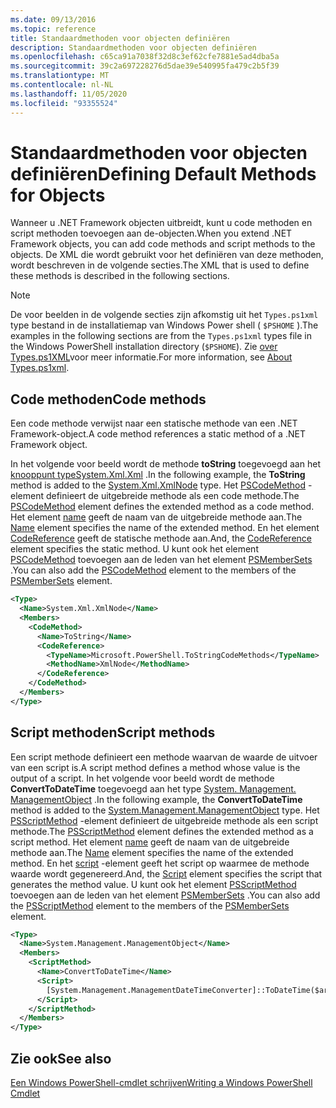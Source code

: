 ```yaml
---
ms.date: 09/13/2016
ms.topic: reference
title: Standaardmethoden voor objecten definiëren
description: Standaardmethoden voor objecten definiëren
ms.openlocfilehash: c65ca91a7038f32d8c3ef62cfe7881e5ad4dba5a
ms.sourcegitcommit: 39c2a697228276d5dae39e540995fa479c2b5f39
ms.translationtype: MT
ms.contentlocale: nl-NL
ms.lasthandoff: 11/05/2020
ms.locfileid: "93355524"
---
```

# <a name="defining-default-methods-for-objects"></a><span data-ttu-id="44b7d-103">Standaardmethoden voor objecten definiëren</span><span class="sxs-lookup"><span data-stu-id="44b7d-103">Defining Default Methods for Objects</span></span>

<span data-ttu-id="44b7d-104">Wanneer u .NET Framework objecten uitbreidt, kunt u code methoden en script methoden toevoegen aan de-objecten.</span><span class="sxs-lookup"><span data-stu-id="44b7d-104">When you extend .NET Framework objects, you can add code methods and script methods to the objects.</span></span>
<span data-ttu-id="44b7d-105">De XML die wordt gebruikt voor het definiëren van deze methoden, wordt beschreven in de volgende secties.</span><span class="sxs-lookup"><span data-stu-id="44b7d-105">The XML that is used to define these methods is described in the following sections.</span></span>

> [!NOTE]
> <span data-ttu-id="44b7d-106">De voor beelden in de volgende secties zijn afkomstig uit het `Types.ps1xml` type bestand in de installatiemap van Windows Power shell ( `$PSHOME` ).</span><span class="sxs-lookup"><span data-stu-id="44b7d-106">The examples in the following sections are from the `Types.ps1xml` types file in the Windows PowerShell installation directory (`$PSHOME`).</span></span> <span data-ttu-id="44b7d-107">Zie [over Types.ps1XML](/powershell/module/microsoft.powershell.core/about/about_types.ps1xml)voor meer informatie.</span><span class="sxs-lookup"><span data-stu-id="44b7d-107">For more information, see [About Types.ps1xml](/powershell/module/microsoft.powershell.core/about/about_types.ps1xml).</span></span>

## <a name="code-methods"></a><span data-ttu-id="44b7d-108">Code methoden</span><span class="sxs-lookup"><span data-stu-id="44b7d-108">Code methods</span></span>

<span data-ttu-id="44b7d-109">Een code methode verwijst naar een statische methode van een .NET Framework-object.</span><span class="sxs-lookup"><span data-stu-id="44b7d-109">A code method references a static method of a .NET Framework object.</span></span>

<span data-ttu-id="44b7d-110">In het volgende voor beeld wordt de methode **toString** toegevoegd aan het [ knooppunt typeSystem.Xml.Xml](/dotnet/api/System.Xml.XmlNode) .</span><span class="sxs-lookup"><span data-stu-id="44b7d-110">In the following example, the **ToString** method is added to the [System.Xml.XmlNode](/dotnet/api/System.Xml.XmlNode) type.</span></span> <span data-ttu-id="44b7d-111">Het [PSCodeMethod](/dotnet/api/system.management.automation.pscodemethod) -element definieert de uitgebreide methode als een code methode.</span><span class="sxs-lookup"><span data-stu-id="44b7d-111">The [PSCodeMethod](/dotnet/api/system.management.automation.pscodemethod) element defines the extended method as a code method.</span></span> <span data-ttu-id="44b7d-112">Het element [name](/dotnet/api/system.management.automation.psmemberinfo.name#System_Management_Automation_PSMemberInfo_Name) geeft de naam van de uitgebreide methode aan.</span><span class="sxs-lookup"><span data-stu-id="44b7d-112">The [Name](/dotnet/api/system.management.automation.psmemberinfo.name#System_Management_Automation_PSMemberInfo_Name) element specifies the name of the extended method.</span></span> <span data-ttu-id="44b7d-113">En het element [CodeReference](/dotnet/api/system.management.automation.pscodemethod.codereference#System_Management_Automation_PSCodeMethod_CodeReference) geeft de statische methode aan.</span><span class="sxs-lookup"><span data-stu-id="44b7d-113">And, the [CodeReference](/dotnet/api/system.management.automation.pscodemethod.codereference#System_Management_Automation_PSCodeMethod_CodeReference) element specifies the static method.</span></span> <span data-ttu-id="44b7d-114">U kunt ook het element [PSCodeMethod](/dotnet/api/system.management.automation.pscodemethod) toevoegen aan de leden van het element [PSMemberSets](/dotnet/api/system.management.automation.psmemberset) .</span><span class="sxs-lookup"><span data-stu-id="44b7d-114">You can also add the [PSCodeMethod](/dotnet/api/system.management.automation.pscodemethod) element to the members of the [PSMemberSets](/dotnet/api/system.management.automation.psmemberset) element.</span></span>

```xml
<Type>
  <Name>System.Xml.XmlNode</Name>
  <Members>
    <CodeMethod>
      <Name>ToString</Name>
      <CodeReference>
        <TypeName>Microsoft.PowerShell.ToStringCodeMethods</TypeName>
        <MethodName>XmlNode</MethodName>
      </CodeReference>
    </CodeMethod>
  </Members>
</Type>
```

## <a name="script-methods"></a><span data-ttu-id="44b7d-115">Script methoden</span><span class="sxs-lookup"><span data-stu-id="44b7d-115">Script methods</span></span>

<span data-ttu-id="44b7d-116">Een script methode definieert een methode waarvan de waarde de uitvoer van een script is.</span><span class="sxs-lookup"><span data-stu-id="44b7d-116">A script method defines a method whose value is the output of a script.</span></span> <span data-ttu-id="44b7d-117">In het volgende voor beeld wordt de methode **ConvertToDateTime** toegevoegd aan het type [System. Management. ManagementObject](/dotnet/api/System.Management.ManagementObject) .</span><span class="sxs-lookup"><span data-stu-id="44b7d-117">In the following example, the **ConvertToDateTime** method is added to the [System.Management.ManagementObject](/dotnet/api/System.Management.ManagementObject) type.</span></span> <span data-ttu-id="44b7d-118">Het [PSScriptMethod](/dotnet/api/system.management.automation.psscriptmethod) -element definieert de uitgebreide methode als een script methode.</span><span class="sxs-lookup"><span data-stu-id="44b7d-118">The [PSScriptMethod](/dotnet/api/system.management.automation.psscriptmethod) element defines the extended method as a script method.</span></span> <span data-ttu-id="44b7d-119">Het element [name](/dotnet/api/system.management.automation.psmemberinfo.name#System_Management_Automation_PSMemberInfo_Name) geeft de naam van de uitgebreide methode aan.</span><span class="sxs-lookup"><span data-stu-id="44b7d-119">The [Name](/dotnet/api/system.management.automation.psmemberinfo.name#System_Management_Automation_PSMemberInfo_Name) element specifies the name of the extended method.</span></span> <span data-ttu-id="44b7d-120">En het [script](/dotnet/api/system.management.automation.psscriptmethod.script#System_Management_Automation_PSScriptMethod_Script) -element geeft het script op waarmee de methode waarde wordt gegenereerd.</span><span class="sxs-lookup"><span data-stu-id="44b7d-120">And, the [Script](/dotnet/api/system.management.automation.psscriptmethod.script#System_Management_Automation_PSScriptMethod_Script) element specifies the script that generates the method value.</span></span> <span data-ttu-id="44b7d-121">U kunt ook het element [PSScriptMethod](/dotnet/api/system.management.automation.psscriptmethod) toevoegen aan de leden van het element [PSMemberSets](/dotnet/api/system.management.automation.psmemberset) .</span><span class="sxs-lookup"><span data-stu-id="44b7d-121">You can also add the [PSScriptMethod](/dotnet/api/system.management.automation.psscriptmethod) element to the members of the [PSMemberSets](/dotnet/api/system.management.automation.psmemberset) element.</span></span>

```xml
<Type>
  <Name>System.Management.ManagementObject</Name>
  <Members>
    <ScriptMethod>
      <Name>ConvertToDateTime</Name>
      <Script>
        [System.Management.ManagementDateTimeConverter]::ToDateTime($args[0])
      </Script>
    </ScriptMethod>
  </Members>
</Type>
```

## <a name="see-also"></a><span data-ttu-id="44b7d-122">Zie ook</span><span class="sxs-lookup"><span data-stu-id="44b7d-122">See also</span></span>

[<span data-ttu-id="44b7d-123">Een Windows PowerShell-cmdlet schrijven</span><span class="sxs-lookup"><span data-stu-id="44b7d-123">Writing a Windows PowerShell Cmdlet</span></span>](./writing-a-windows-powershell-cmdlet.md)
